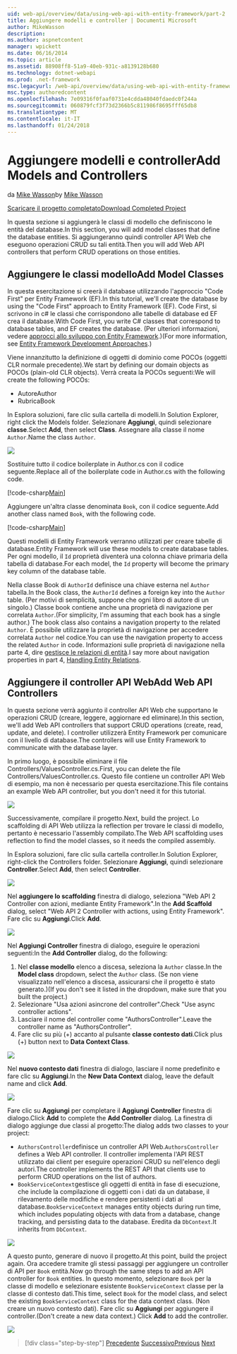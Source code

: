 ```yaml
---
uid: web-api/overview/data/using-web-api-with-entity-framework/part-2
title: Aggiungere modelli e controller | Documenti Microsoft
author: MikeWasson
description: 
ms.author: aspnetcontent
manager: wpickett
ms.date: 06/16/2014
ms.topic: article
ms.assetid: 88908ff8-51a9-40eb-931c-a8139128b680
ms.technology: dotnet-webapi
ms.prod: .net-framework
msc.legacyurl: /web-api/overview/data/using-web-api-with-entity-framework/part-2
msc.type: authoredcontent
ms.openlocfilehash: 7e09316f0faaf0731e4cdda48040fdaedc0f244a
ms.sourcegitcommit: 060879fcf3f73d2366b5c811986f8695fff65db8
ms.translationtype: MT
ms.contentlocale: it-IT
ms.lasthandoff: 01/24/2018
---
```

<a name="add-models-and-controllers"></a><span data-ttu-id="a3412-102">Aggiungere modelli e controller</span><span class="sxs-lookup"><span data-stu-id="a3412-102">Add Models and Controllers</span></span>
====================
<span data-ttu-id="a3412-103">da [Mike Wasson](https://github.com/MikeWasson)</span><span class="sxs-lookup"><span data-stu-id="a3412-103">by [Mike Wasson](https://github.com/MikeWasson)</span></span>

[<span data-ttu-id="a3412-104">Scaricare il progetto completato</span><span class="sxs-lookup"><span data-stu-id="a3412-104">Download Completed Project</span></span>](https://github.com/MikeWasson/BookService)

<span data-ttu-id="a3412-105">In questa sezione si aggiungerà le classi di modello che definiscono le entità del database.</span><span class="sxs-lookup"><span data-stu-id="a3412-105">In this section, you will add model classes that define the database entities.</span></span> <span data-ttu-id="a3412-106">Si aggiungeranno quindi controller API Web che eseguono operazioni CRUD su tali entità.</span><span class="sxs-lookup"><span data-stu-id="a3412-106">Then you will add Web API controllers that perform CRUD operations on those entities.</span></span>

## <a name="add-model-classes"></a><span data-ttu-id="a3412-107">Aggiungere le classi modello</span><span class="sxs-lookup"><span data-stu-id="a3412-107">Add Model Classes</span></span>

<span data-ttu-id="a3412-108">In questa esercitazione si creerà il database utilizzando l'approccio "Code First" per Entity Framework (EF).</span><span class="sxs-lookup"><span data-stu-id="a3412-108">In this tutorial, we'll create the database by using the "Code First" approach to Entity Framework (EF).</span></span> <span data-ttu-id="a3412-109">Code First, si scrivono in c# le classi che corrispondono alle tabelle di database ed EF crea il database.</span><span class="sxs-lookup"><span data-stu-id="a3412-109">With Code First, you write C# classes that correspond to database tables, and EF creates the database.</span></span> <span data-ttu-id="a3412-110">(Per ulteriori informazioni, vedere [approcci allo sviluppo con Entity Framework](https://msdn.microsoft.com/library/ms178359%28v=vs.110%29.aspx#dbfmfcf).)</span><span class="sxs-lookup"><span data-stu-id="a3412-110">(For more information, see [Entity Framework Development Approaches](https://msdn.microsoft.com/library/ms178359%28v=vs.110%29.aspx#dbfmfcf).)</span></span>

<span data-ttu-id="a3412-111">Viene innanzitutto la definizione di oggetti di dominio come POCOs (oggetti CLR normale precedente).</span><span class="sxs-lookup"><span data-stu-id="a3412-111">We start by defining our domain objects as POCOs (plain-old CLR objects).</span></span> <span data-ttu-id="a3412-112">Verrà creata la POCOs seguenti:</span><span class="sxs-lookup"><span data-stu-id="a3412-112">We will create the following POCOs:</span></span>

- <span data-ttu-id="a3412-113">Autore</span><span class="sxs-lookup"><span data-stu-id="a3412-113">Author</span></span>
- <span data-ttu-id="a3412-114">Rubrica</span><span class="sxs-lookup"><span data-stu-id="a3412-114">Book</span></span>

<span data-ttu-id="a3412-115">In Esplora soluzioni, fare clic sulla cartella di modelli.</span><span class="sxs-lookup"><span data-stu-id="a3412-115">In Solution Explorer, right click the Models folder.</span></span> <span data-ttu-id="a3412-116">Selezionare **Aggiungi**, quindi selezionare **classe**.</span><span class="sxs-lookup"><span data-stu-id="a3412-116">Select **Add**, then select **Class**.</span></span> <span data-ttu-id="a3412-117">Assegnare alla classe il nome `Author`.</span><span class="sxs-lookup"><span data-stu-id="a3412-117">Name the class `Author`.</span></span>

![](part-2/_static/image1.png)

<span data-ttu-id="a3412-118">Sostituire tutto il codice boilerplate in Author.cs con il codice seguente.</span><span class="sxs-lookup"><span data-stu-id="a3412-118">Replace all of the boilerplate code in Author.cs with the following code.</span></span>

[!code-csharp[Main](part-2/samples/sample1.cs)]

<span data-ttu-id="a3412-119">Aggiungere un'altra classe denominata `Book`, con il codice seguente.</span><span class="sxs-lookup"><span data-stu-id="a3412-119">Add another class named `Book`, with the following code.</span></span>

[!code-csharp[Main](part-2/samples/sample2.cs)]

<span data-ttu-id="a3412-120">Questi modelli di Entity Framework verranno utilizzati per creare tabelle di database.</span><span class="sxs-lookup"><span data-stu-id="a3412-120">Entity Framework will use these models to create database tables.</span></span> <span data-ttu-id="a3412-121">Per ogni modello, il `Id` proprietà diventerà una colonna chiave primaria della tabella di database.</span><span class="sxs-lookup"><span data-stu-id="a3412-121">For each model, the `Id` property will become the primary key column of the database table.</span></span>

<span data-ttu-id="a3412-122">Nella classe Book di `AuthorId` definisce una chiave esterna nel `Author` tabella.</span><span class="sxs-lookup"><span data-stu-id="a3412-122">In the Book class, the `AuthorId` defines a foreign key into the `Author` table.</span></span> <span data-ttu-id="a3412-123">(Per motivi di semplicità, suppone che ogni libro di autore di un singolo.) Classe book contiene anche una proprietà di navigazione per correlata `Author`.</span><span class="sxs-lookup"><span data-stu-id="a3412-123">(For simplicity, I'm assuming that each book has a single author.) The book class also contains a navigation property to the related `Author`.</span></span> <span data-ttu-id="a3412-124">È possibile utilizzare la proprietà di navigazione per accedere correlata `Author` nel codice.</span><span class="sxs-lookup"><span data-stu-id="a3412-124">You can use the navigation property to access the related `Author` in code.</span></span> <span data-ttu-id="a3412-125">Informazioni sulle proprietà di navigazione nella parte 4, dire [gestisce le relazioni di entità](part-4.md).</span><span class="sxs-lookup"><span data-stu-id="a3412-125">I say more about navigation properties in part 4, [Handling Entity Relations](part-4.md).</span></span>

## <a name="add-web-api-controllers"></a><span data-ttu-id="a3412-126">Aggiungere il controller API Web</span><span class="sxs-lookup"><span data-stu-id="a3412-126">Add Web API Controllers</span></span>

<span data-ttu-id="a3412-127">In questa sezione verrà aggiunto il controller API Web che supportano le operazioni CRUD (creare, leggere, aggiornare ed eliminare).</span><span class="sxs-lookup"><span data-stu-id="a3412-127">In this section, we'll add Web API controllers that support CRUD operations (create, read, update, and delete).</span></span> <span data-ttu-id="a3412-128">I controller utilizzerà Entity Framework per comunicare con il livello di database.</span><span class="sxs-lookup"><span data-stu-id="a3412-128">The controllers will use Entity Framework to communicate with the database layer.</span></span>

<span data-ttu-id="a3412-129">In primo luogo, è possibile eliminare il file Controllers/ValuesController.cs.</span><span class="sxs-lookup"><span data-stu-id="a3412-129">First, you can delete the file Controllers/ValuesController.cs.</span></span> <span data-ttu-id="a3412-130">Questo file contiene un controller API Web di esempio, ma non è necessario per questa esercitazione.</span><span class="sxs-lookup"><span data-stu-id="a3412-130">This file contains an example Web API controller, but you don't need it for this tutorial.</span></span>

![](part-2/_static/image2.png)

<span data-ttu-id="a3412-131">Successivamente, compilare il progetto.</span><span class="sxs-lookup"><span data-stu-id="a3412-131">Next, build the project.</span></span> <span data-ttu-id="a3412-132">Lo scaffolding di API Web utilizza la reflection per trovare le classi di modello, pertanto è necessario l'assembly compilato.</span><span class="sxs-lookup"><span data-stu-id="a3412-132">The Web API scaffolding uses reflection to find the model classes, so it needs the compiled assembly.</span></span>

<span data-ttu-id="a3412-133">In Esplora soluzioni, fare clic sulla cartella controller.</span><span class="sxs-lookup"><span data-stu-id="a3412-133">In Solution Explorer, right-click the Controllers folder.</span></span> <span data-ttu-id="a3412-134">Selezionare **Aggiungi**, quindi selezionare **Controller**.</span><span class="sxs-lookup"><span data-stu-id="a3412-134">Select **Add**, then select **Controller**.</span></span>

![](part-2/_static/image3.png)

<span data-ttu-id="a3412-135">Nel **aggiungere lo scaffolding** finestra di dialogo, seleziona "Web API 2 Controller con azioni, mediante Entity Framework".</span><span class="sxs-lookup"><span data-stu-id="a3412-135">In the **Add Scaffold** dialog, select "Web API 2 Controller with actions, using Entity Framework".</span></span> <span data-ttu-id="a3412-136">Fare clic su **Aggiungi**.</span><span class="sxs-lookup"><span data-stu-id="a3412-136">Click **Add**.</span></span>

![](part-2/_static/image4.png)

<span data-ttu-id="a3412-137">Nel **Aggiungi Controller** finestra di dialogo, eseguire le operazioni seguenti:</span><span class="sxs-lookup"><span data-stu-id="a3412-137">In the **Add Controller** dialog, do the following:</span></span>

1. <span data-ttu-id="a3412-138">Nel **classe modello** elenco a discesa, seleziona la `Author` classe.</span><span class="sxs-lookup"><span data-stu-id="a3412-138">In the **Model class** dropdown, select the `Author` class.</span></span> <span data-ttu-id="a3412-139">(Se non viene visualizzato nell'elenco a discesa, assicurarsi che il progetto è stato generato.)</span><span class="sxs-lookup"><span data-stu-id="a3412-139">(If you don't see it listed in the dropdown, make sure that you built the project.)</span></span>
2. <span data-ttu-id="a3412-140">Selezionare "Usa azioni asincrone del controller".</span><span class="sxs-lookup"><span data-stu-id="a3412-140">Check "Use async controller actions".</span></span>
3. <span data-ttu-id="a3412-141">Lasciare il nome del controller come &quot;AuthorsController&quot;.</span><span class="sxs-lookup"><span data-stu-id="a3412-141">Leave the controller name as &quot;AuthorsController&quot;.</span></span>
4. <span data-ttu-id="a3412-142">Fare clic su più (+) accanto al pulsante **classe contesto dati**.</span><span class="sxs-lookup"><span data-stu-id="a3412-142">Click plus (+) button next to **Data Context Class**.</span></span>

![](part-2/_static/image5.png)

<span data-ttu-id="a3412-143">Nel **nuovo contesto dati** finestra di dialogo, lasciare il nome predefinito e fare clic su **Aggiungi**.</span><span class="sxs-lookup"><span data-stu-id="a3412-143">In the **New Data Context** dialog, leave the default name and click **Add**.</span></span>

![](part-2/_static/image6.png)

<span data-ttu-id="a3412-144">Fare clic su **Aggiungi** per completare il **Aggiungi Controller** finestra di dialogo.</span><span class="sxs-lookup"><span data-stu-id="a3412-144">Click **Add** to complete the **Add Controller** dialog.</span></span> <span data-ttu-id="a3412-145">La finestra di dialogo aggiunge due classi al progetto:</span><span class="sxs-lookup"><span data-stu-id="a3412-145">The dialog adds two classes to your project:</span></span>

- <span data-ttu-id="a3412-146">`AuthorsController`definisce un controller API Web.</span><span class="sxs-lookup"><span data-stu-id="a3412-146">`AuthorsController` defines a Web API controller.</span></span> <span data-ttu-id="a3412-147">Il controller implementa l'API REST utilizzato dai client per eseguire operazioni CRUD su nell'elenco degli autori.</span><span class="sxs-lookup"><span data-stu-id="a3412-147">The controller implements the REST API that clients use to perform CRUD operations on the list of authors.</span></span>
- <span data-ttu-id="a3412-148">`BookServiceContext`gestisce gli oggetti di entità in fase di esecuzione, che include la compilazione di oggetti con i dati da un database, il rilevamento delle modifiche e rendere persistenti i dati al database.</span><span class="sxs-lookup"><span data-stu-id="a3412-148">`BookServiceContext` manages entity objects during run time, which includes populating objects with data from a database, change tracking, and persisting data to the database.</span></span> <span data-ttu-id="a3412-149">Eredita da `DbContext`.</span><span class="sxs-lookup"><span data-stu-id="a3412-149">It inherits from `DbContext`.</span></span>

![](part-2/_static/image7.png)

<span data-ttu-id="a3412-150">A questo punto, generare di nuovo il progetto.</span><span class="sxs-lookup"><span data-stu-id="a3412-150">At this point, build the project again.</span></span> <span data-ttu-id="a3412-151">Ora accedere tramite gli stessi passaggi per aggiungere un controller di API per `Book` entità.</span><span class="sxs-lookup"><span data-stu-id="a3412-151">Now go through the same steps to add an API controller for `Book` entities.</span></span> <span data-ttu-id="a3412-152">In questo momento, selezionare `Book` per la classe di modello e selezionare esistente `BookServiceContext` classe per la classe di contesto dati.</span><span class="sxs-lookup"><span data-stu-id="a3412-152">This time, select `Book` for the model class, and select the existing `BookServiceContext` class for the data context class.</span></span> <span data-ttu-id="a3412-153">(Non creare un nuovo contesto dati). Fare clic su **Aggiungi** per aggiungere il controller.</span><span class="sxs-lookup"><span data-stu-id="a3412-153">(Don't create a new data context.) Click **Add** to add the controller.</span></span>

![](part-2/_static/image8.png)

>[!div class="step-by-step"]
<span data-ttu-id="a3412-154">[Precedente](part-1.md)
[Successivo](part-3.md)</span><span class="sxs-lookup"><span data-stu-id="a3412-154">[Previous](part-1.md)
[Next](part-3.md)</span></span>
